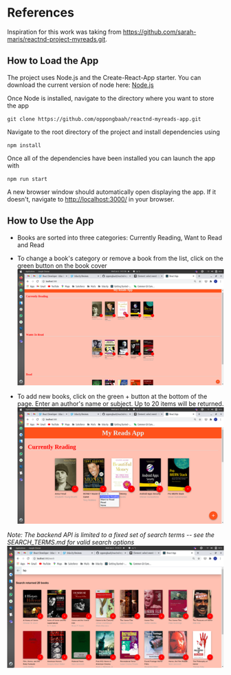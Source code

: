 # References
Inspiration for this work was taking from https://github.com/sarah-maris/reactnd-project-myreads.git.

## How to Load the App

The project uses Node.js and the Create-React-App starter. You can download the current version of node here: [Node.js](https://nodejs.org/en/)

Once Node is installed, navigate to the directory where you want to store the app

```
git clone https://github.com/oppongbaah/reactnd-myreads-app.git
```
Navigate to the root directory of the project and install dependencies using
```
npm install
```

Once all of the dependencies have been installed you can launch the app with

```
npm run start
```

A new browser window should automatically open displaying the app. If it doesn't, navigate to [http://localhost:3000/](http://localhost:3000/) in your browser.

## How to Use the App

- Books are sorted into three categories: Currently Reading, Want to Read and Read
- To change a book's category or remove a book from the list, click on the green button on the book cover
![Load Screen](src/images/home.png "load screen")


- To add new books, click on the green + button at the bottom of the page.
  Enter an author's name or subject. Up to 20 items will be returned.
  ![Change menu](src/images/selectBtn.png "change")

_Note: The backend API is limited to a fixed set of search terms -- see the SEARCH_TERMS.md for valid search options_
![Search Screen](src/images/search.png "search")
